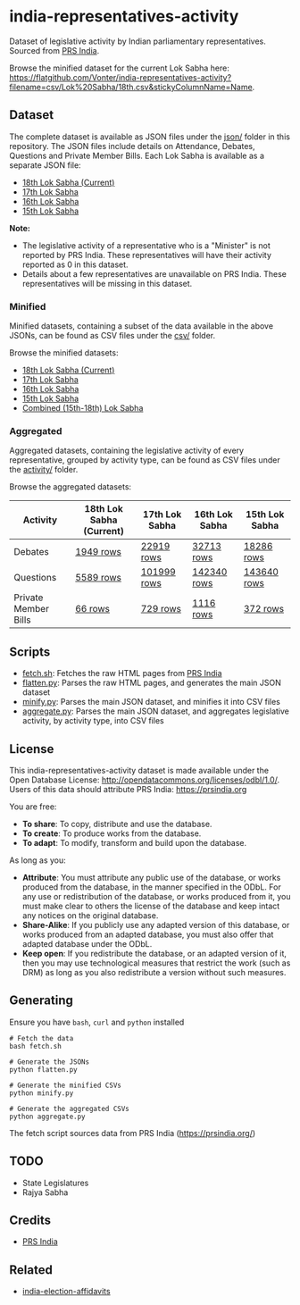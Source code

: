 # india-representatives-activity

Dataset of legislative activity by Indian parliamentary representatives. Sourced from [PRS India](https://prsindia.org/).

Browse the minified dataset for the current Lok Sabha here: <https://flatgithub.com/Vonter/india-representatives-activity?filename=csv/Lok%20Sabha/18th.csv&stickyColumnName=Name>.

## Dataset

The complete dataset is available as JSON files under the [json/](json) folder in this repository. The JSON files include details on Attendance, Debates, Questions and Private Member Bills. Each Lok Sabha is available as a separate JSON file:
- [18th Lok Sabha (Current)](json/Lok%20Sabha/18th.json?raw=1)
- [17th Lok Sabha](json/Lok%20Sabha/17th.json?raw=1)
- [16th Lok Sabha](json/Lok%20Sabha/16th.json?raw=1)
- [15th Lok Sabha](json/Lok%20Sabha/15th.json?raw=1)

**Note:**
- The legislative activity of a representative who is a "Minister" is not reported by PRS India. These representatives will have their activity reported as 0 in this dataset.
- Details about a few representatives are unavailable on PRS India. These representatives will be missing in this dataset.

### Minified

Minified datasets, containing a subset of the data available in the above JSONs, can be found as CSV files under the [csv/](csv) folder.

Browse the minified datasets:
- [18th Lok Sabha (Current)](https://flatgithub.com/Vonter/india-representatives-activity?filename=csv/Lok%20Sabha/18th.csv&stickyColumnName=Name)
- [17th Lok Sabha](https://flatgithub.com/Vonter/india-representatives-activity?filename=csv/Lok%20Sabha/17th.csv&stickyColumnName=Name)
- [16th Lok Sabha](https://flatgithub.com/Vonter/india-representatives-activity?filename=csv/Lok%20Sabha/16th.csv&stickyColumnName=Name)
- [15th Lok Sabha](https://flatgithub.com/Vonter/india-representatives-activity?filename=csv/Lok%20Sabha/15th.csv&stickyColumnName=Name)
- [Combined (15th-18th) Lok Sabha](https://flatgithub.com/Vonter/india-representatives-activity?filename=csv/Lok%20Sabha.csv&stickyColumnName=Name)

### Aggregated

Aggregated datasets, containing the legislative activity of every representative, grouped by activity type, can be found as CSV files under the [activity/](activity) folder. 

Browse the aggregated datasets:

| Activity | 18th Lok Sabha (Current) | 17th Lok Sabha | 16th Lok Sabha | 15th Lok Sabha |
|----------------------|---|---|---|--|
| Debates | [1949 rows](https://flatgithub.com/Vonter/india-representatives-activity?filename=activity/Debates/Lok%20Sabha/18th.csv&stickyColumnName=Debate%20title%2FBill%20name&sort=Date%2Cdesc) | [22919 rows](https://flatgithub.com/Vonter/india-representatives-activity?filename=activity/Debates/Lok%20Sabha/17th.csv&stickyColumnName=Debate%20title%2FBill%20name&sort=Date%2Cdesc) | [32713 rows](https://flatgithub.com/Vonter/india-representatives-activity?filename=activity/Debates/Lok%20Sabha/16th.csv&stickyColumnName=Debate%20title%2FBill%20name&sort=Date%2Cdesc) | [18286 rows](https://flatgithub.com/Vonter/india-representatives-activity?filename=activity/Debates/Lok%20Sabha/15th.csv&stickyColumnName=Debate%20title%2FBill%20name&sort=Date%2Cdesc) |
| Questions | [5589 rows](https://flatgithub.com/Vonter/india-representatives-activity?filename=activity/Questions/Lok%20Sabha/18th.csv&stickyColumnName=Title&sort=Date%2Cdesc) | [101999 rows](https://flatgithub.com/Vonter/india-representatives-activity?filename=activity/Questions/Lok%20Sabha/17th.csv&stickyColumnName=Title&sort=Date%2Cdesc) | [142340 rows](https://flatgithub.com/Vonter/india-representatives-activity?filename=activity/Questions/Lok%20Sabha/16th.csv&stickyColumnName=Title&sort=Date%2Cdesc) | [143640 rows](https://flatgithub.com/Vonter/india-representatives-activity?filename=activity/Questions/Lok%20Sabha/15th.csv&stickyColumnName=Title&sort=Date%2Cdesc) |
| Private Member Bills | [66 rows](https://flatgithub.com/Vonter/india-representatives-activity?filename=activity/Private%20Member%20Bills/Lok%20Sabha/18th.csv&stickyColumnName=Bill%20title&sort=Date%20of%20introduction%2Cdesc) | [729 rows](https://flatgithub.com/Vonter/india-representatives-activity?filename=activity/Private%20Member%20Bills/Lok%20Sabha/17th.csv&stickyColumnName=Bill%20title&sort=Date%20of%20introduction%2Cdesc) | [1116 rows](https://flatgithub.com/Vonter/india-representatives-activity?filename=activity/Private%20Member%20Bills/Lok%20Sabha/16th.csv&stickyColumnName=Bill%20title&sort=Date%20of%20introduction%2Cdesc) | [372 rows](https://flatgithub.com/Vonter/india-representatives-activity?filename=activity/Private%20Member%20Bills/Lok%20Sabha/15th.csv&stickyColumnName=Bill%20title&sort=Date%20of%20introduction%2Cdesc) |

## Scripts

- [fetch.sh](fetch.sh): Fetches the raw HTML pages from [PRS India](https://prsindia.org/)
- [flatten.py](flatten.py): Parses the raw HTML pages, and generates the main JSON dataset
- [minify.py](minify.py): Parses the main JSON dataset, and minifies it into CSV files
- [aggregate.py](aggregate.py): Parses the main JSON dataset, and aggregates legislative activity, by activity type, into CSV files

## License

This india-representatives-activity dataset is made available under the Open Database License: http://opendatacommons.org/licenses/odbl/1.0/. 
Users of this data should attribute PRS India: https://prsindia.org

You are free:

* **To share**: To copy, distribute and use the database.
* **To create**: To produce works from the database.
* **To adapt**: To modify, transform and build upon the database.

As long as you:

* **Attribute**: You must attribute any public use of the database, or works produced from the database, in the manner specified in the ODbL. For any use or redistribution of the database, or works produced from it, you must make clear to others the license of the database and keep intact any notices on the original database.
* **Share-Alike**: If you publicly use any adapted version of this database, or works produced from an adapted database, you must also offer that adapted database under the ODbL.
* **Keep open**: If you redistribute the database, or an adapted version of it, then you may use technological measures that restrict the work (such as DRM) as long as you also redistribute a version without such measures.

## Generating

Ensure you have `bash`, `curl` and `python` installed

```
# Fetch the data
bash fetch.sh

# Generate the JSONs
python flatten.py

# Generate the minified CSVs
python minify.py

# Generate the aggregated CSVs
python aggregate.py
```

The fetch script sources data from PRS India (https://prsindia.org/)

## TODO

- State Legislatures
- Rajya Sabha

## Credits

- [PRS India](https://prsindia.org/)

## Related

- [india-election-affidavits](https://github.com/Vonter/india-election-affidavits)
